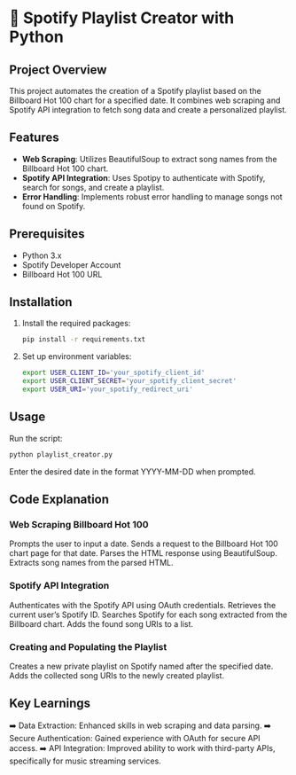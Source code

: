 # 🎵 Spotify Playlist Creator with Python

## Project Overview
This project automates the creation of a Spotify playlist based on the Billboard Hot 100 chart for a specified date. It combines web scraping and Spotify API integration to fetch song data and create a personalized playlist.

## Features
- **Web Scraping**: Utilizes BeautifulSoup to extract song names from the Billboard Hot 100 chart.
- **Spotify API Integration**: Uses Spotipy to authenticate with Spotify, search for songs, and create a playlist.
- **Error Handling**: Implements robust error handling to manage songs not found on Spotify.

## Prerequisites
- Python 3.x
- Spotify Developer Account
- Billboard Hot 100 URL

## Installation

1. Install the required packages:

   ```bash
   pip install -r requirements.txt
   ```
   
2. Set up environment variables:
   
   ```bash
   export USER_CLIENT_ID='your_spotify_client_id'
   export USER_CLIENT_SECRET='your_spotify_client_secret'
   export USER_URI='your_spotify_redirect_uri'
   ```

## Usage
Run the script:
```bash
python playlist_creator.py
```

Enter the desired date in the format YYYY-MM-DD when prompted.


## Code Explanation
### Web Scraping Billboard Hot 100
Prompts the user to input a date.
Sends a request to the Billboard Hot 100 chart page for that date.
Parses the HTML response using BeautifulSoup.
Extracts song names from the parsed HTML.

### Spotify API Integration
Authenticates with the Spotify API using OAuth credentials.
Retrieves the current user’s Spotify ID.
Searches Spotify for each song extracted from the Billboard chart.
Adds the found song URIs to a list.

### Creating and Populating the Playlist
Creates a new private playlist on Spotify named after the specified date.
Adds the collected song URIs to the newly created playlist.

## Key Learnings
➡️ Data Extraction: Enhanced skills in web scraping and data parsing.
➡️ Secure Authentication: Gained experience with OAuth for secure API access.
➡️ API Integration: Improved ability to work with third-party APIs, specifically for music streaming services.
